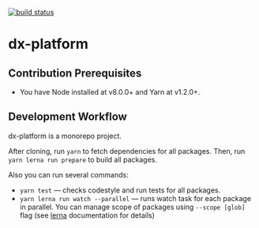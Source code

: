 [![build status](https://img.shields.io/travis/devex-web-frontend/dx-platform/master.svg?style=flat-square)](https://travis-ci.org/devex-web-frontend/dx-platform)

# dx-platform

## Contribution Prerequisites

- You have Node installed at v8.0.0+ and Yarn at v1.2.0+.

## Development Workflow

dx-platform is a monorepo project.

After cloning, run ``yarn`` to fetch dependencies for all packages. Then, run ``yarn lerna run prepare`` to build all packages.

Also you can run several commands:

- ``yarn test`` — checks codestyle and run tests for all packages.
- ``yarn lerna run watch --parallel`` — runs watch task for each package in parallel. You can manage scope of packages using ``--scope [glob]`` flag (see [lerna](https://github.com/lerna/lerna#--scope-glob) documentation for details)
